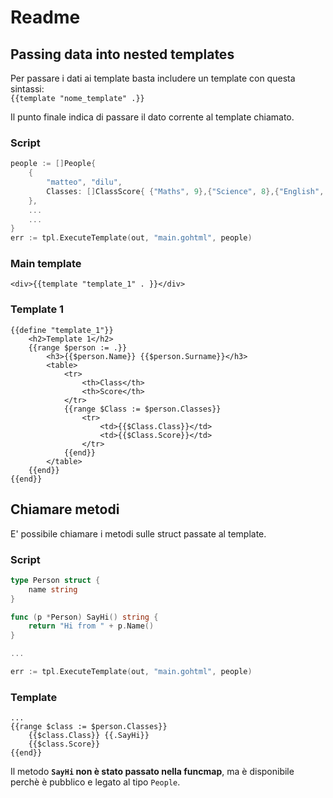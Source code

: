 # Readme

## Passing data into nested templates

Per passare i dati ai template basta includere un template con questa sintassi:<br>
`{{template "nome_template" .}}`

Il punto finale indica di passare il dato corrente al template chiamato.

### Script

```Go
people := []People{
    {
        "matteo", "dilu",
        Classes: []ClassScore{ {"Maths", 9},{"Science", 8},{"English", 7}, },
    }, 
    ...
    ...
}
err := tpl.ExecuteTemplate(out, "main.gohtml", people)
```

### Main template

```Gohtml
<div>{{template "template_1" . }}</div>
```

### Template 1

```Gohtml
{{define "template_1"}}
    <h2>Template 1</h2>
    {{range $person := .}}
        <h3>{{$person.Name}} {{$person.Surname}}</h3>
        <table>
            <tr>
                <th>Class</th>
                <th>Score</th>
            </tr>
            {{range $Class := $person.Classes}}
                <tr>
                    <td>{{$Class.Class}}</td>
                    <td>{{$Class.Score}}</td>
                </tr>
            {{end}}
        </table>
    {{end}}
{{end}}
```

## Chiamare metodi

E' possibile chiamare i metodi sulle struct passate al template.

### Script

```Go
type Person struct {
    name string
}

func (p *Person) SayHi() string {
    return "Hi from " + p.Name()
}

...

err := tpl.ExecuteTemplate(out, "main.gohtml", people)
```

### Template

``` gohtml
...
{{range $class := $person.Classes}}
    {{$class.Class}} {{.SayHi}}
    {{$class.Score}}
{{end}}
```

Il metodo **`SayHi` non è stato passato nella funcmap**, ma è disponibile perchè è pubblico e legato al tipo `People`.
